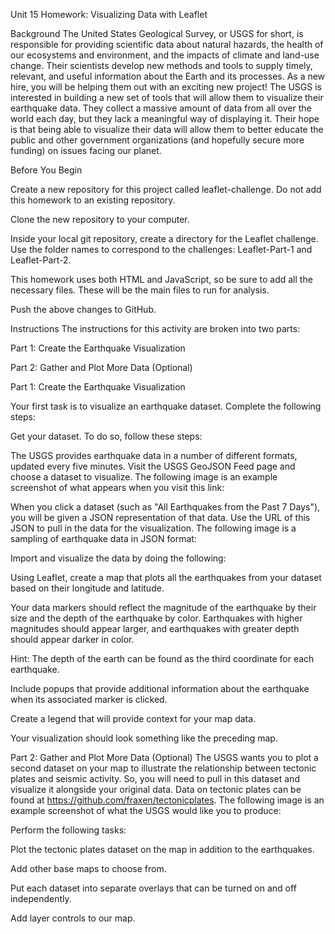 Unit 15 Homework: Visualizing Data with Leaflet

Background
The United States Geological Survey, or USGS for short, is responsible for providing scientific data about natural hazards, the health of our ecosystems and environment, and the impacts of climate and land-use change. Their scientists develop new methods and tools to supply timely, relevant, and useful information about the Earth and its processes. As a new hire, you will be helping them out with an exciting new project!
The USGS is interested in building a new set of tools that will allow them to visualize their earthquake data. They collect a massive amount of data from all over the world each day, but they lack a meaningful way of displaying it. Their hope is that being able to visualize their data will allow them to better educate the public and other government organizations (and hopefully secure more funding) on issues facing our planet.

Before You Begin


Create a new repository for this project called leaflet-challenge. Do not add this homework to an existing repository.


Clone the new repository to your computer.


Inside your local git repository, create a directory for the Leaflet challenge. Use the folder names to correspond to the challenges: Leaflet-Part-1 and Leaflet-Part-2.


This homework uses both HTML and JavaScript, so be sure to add all the necessary files. These will be the main files to run for analysis.


Push the above changes to GitHub.



Instructions
The instructions for this activity are broken into two parts:


Part 1: Create the Earthquake Visualization


Part 2: Gather and Plot More Data (Optional)



Part 1: Create the Earthquake Visualization

Your first task is to visualize an earthquake dataset. Complete the following steps:


Get your dataset. To do so, follow these steps:

The USGS provides earthquake data in a number of different formats, updated every five minutes. Visit the USGS GeoJSON Feed page and choose a dataset to visualize. The following image is an example screenshot of what appears when you visit this link:



When you click a dataset (such as "All Earthquakes from the Past 7 Days"), you will be given a JSON representation of that data. Use the URL of this JSON to pull in the data for the visualization. The following image is a sampling of earthquake data in JSON format:




Import and visualize the data by doing the following:


Using Leaflet, create a map that plots all the earthquakes from your dataset based on their longitude and latitude.


Your data markers should reflect the magnitude of the earthquake by their size and the depth of the earthquake by color. Earthquakes with higher magnitudes should appear larger, and earthquakes with greater depth should appear darker in color.


Hint: The depth of the earth can be found as the third coordinate for each earthquake.




Include popups that provide additional information about the earthquake when its associated marker is clicked.


Create a legend that will provide context for your map data.


Your visualization should look something like the preceding map.






Part 2: Gather and Plot More Data (Optional)
The USGS wants you to plot a second dataset on your map to illustrate the relationship between tectonic plates and seismic activity. So, you will need to pull in this dataset and visualize it alongside your original data. Data on tectonic plates can be found at https://github.com/fraxen/tectonicplates.
The following image is an example screenshot of what the USGS would like you to produce:

Perform the following tasks:


Plot the tectonic plates dataset on the map in addition to the earthquakes.


Add other base maps to choose from.


Put each dataset into separate overlays that can be turned on and off independently.


Add layer controls to our map.



